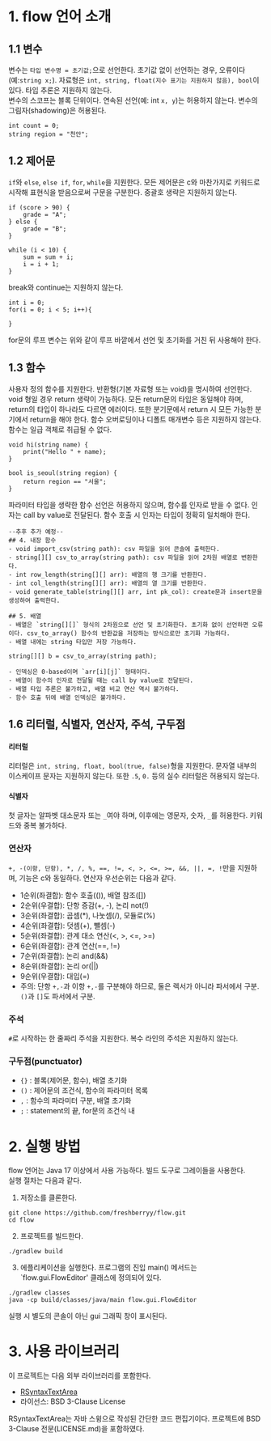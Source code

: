 # 1. flow 언어 소개

## 1.1 변수
변수는 `타입 변수명 = 초기값;`으로 선언한다. 초기값 없이 선언하는 경우, 오류이다(예:`string x;`).
자료형은 `int, string, float(지수 표기는 지원하지 않음), bool`이 있다. 타입 추론은 지원하지 않는다.  
변수의 스코프는 블록 단위이다. 연속된 선언(예: int `x, y`)는 허용하지 않는다. 변수의 그림자(shadowing)은 허용된다. 
```
int count = 0;
string region = "천안";
```

## 1.2 제어문
`if`와 `else`, `else if`, `for`, `while`을 지원한다. 모든 제어문은 c와 마찬가지로 키워드로 시작해 표현식을 받음으로써 구문을 구분한다. 중괄호 생략은 지원하지 않는다. 
```
if (score > 90) {
    grade = "A";
} else {
    grade = "B";
}

while (i < 10) {
    sum = sum + i;
    i = i + 1;
}
```
break와 continue는 지원하지 않는다.
```
int i = 0;
for(i = 0; i < 5; i++){
    
}
```
for문의 루프 변수는 위와 같이 루프 바깥에서 선언 및 초기화를 거친 뒤 사용해야 한다.

## 1.3 함수
사용자 정의 함수를 지원한다. 반환형(기본 자료형 또는 void)을 명시하여 선언한다. void 형일 경우 return 생략이 가능하다. 모든 return문의 타입은 동일해야 하며, return의 타입이 하나라도 다르면 에러이다. 또한 분기문에서 return 시 모든 가능한 분기에서 return을 해야 한다. 함수 오버로딩이나 디폴트 매개변수 등은 지원하지 않는다. 함수는 일급 객체로 취급될 수 없다. 
```
void hi(string name) {
    print("Hello " + name); 
}
```
```
bool is_seoul(string region) {
    return region == "서울";   
}
```
파라미터 타입을 생략한 함수 선언은 허용하지 않으며, 함수를 인자로 받을 수 없다. 인자는 call by value로 전달된다. 함수 호출 시 인자는 타입이 정확히 일치해야 한다. 

```
--추후 추가 예정--
## 4. 내장 함수
- void import_csv(string path): csv 파일을 읽어 콘솔에 출력한다.
- string[][] csv_to_array(string path): csv 파일을 읽어 2차원 배열로 변환한다.
- int row_length(string[][] arr): 배열의 행 크기를 반환한다.
- int col_length(string[][] arr): 배열의 열 크기를 반환한다.
- void generate_table(string[][] arr, int pk_col): create문과 insert문을 생성하여 출력한다.

## 5. 배열
- 배열은 `string[][]` 형식의 2차원으로 선언 및 초기화한다. 초기화 없이 선언하면 오류이다. csv_to_array() 함수의 반환값을 저장하는 방식으로만 초기화 가능하다.
- 배열 내에는 string 타입만 저장 가능하다.

string[][] b = csv_to_array(string path);

- 인덱싱은 0-based이며 `arr[i][j]` 형태이다.
- 배열이 함수의 인자로 전달될 때는 call by value로 전달된다.  
- 배열 타입 추론은 불가하고, 배열 비교 연산 역시 불가하다.
- 함수 호출 뒤에 배열 인덱싱은 불가하다.
```

## 1.6 리터럴, 식별자, 연산자, 주석, 구두점

#### 리터럴
리터럴은 `int, string, float, bool(true, false)`형을 지원한다. 문자열 내부의 이스케이프 문자는 지원하지 않는다. 또한 `.5`, `0.` 등의 실수 리터럴은 허용되지 않는다.  

#### 식별자
첫 글자는 알파벳 대소문자 또는 `_`여야 하며, 이후에는 영문자, 숫자, `_`를 허용한다. 키워드와 중복 불가하다. 

### 연산자
`+, -(이항, 단항), *, /, %, ==, !=, <, >, <=, >=, &&, ||, =, !`만을 지원하며, 기능은 c와 동일하다.
연산자 우선순위는 다음과 같다.  
- 1순위(좌결합): 함수 호출(()), 배열 참조([])
- 2순위(우결합): 단항 증감(+, -), 논리 not(!)
- 3순위(좌결합): 곱셈(*), 나눗셈(/), 모듈로(%)
- 4순위(좌결합): 덧셈(+), 뺄셈(-)
- 5순위(좌결합): 관계 대소 연산(<, >, <=, >=)
- 6순위(좌결합): 관계 연산(==, !=)
- 7순위(좌결합): 논리 and(&&)
- 8순위(좌결합): 논리 or(||)
- 9순위(우결합): 대입(=)
- 주의: 단항 `+,-`과 이항 `+,-`를 구분해야 하므로, 둘은 렉서가 아니라 파서에서 구분. `()`과 `[]`도 파서에서 구분.

### 주석
`#`로 시작하는 한 줄짜리 주석을 지원한다. 복수 라인의 주석은 지원하지 않는다.

### 구두점(punctuator)
- `{}` : 블록(제어문, 함수), 배열 초기화
- `()` : 제어문의 조건식, 함수의 파라미터 목록
- `,` : 함수의 파라미터 구분, 배열 초기화
- `;` : statement의 끝, for문의 조건식 내

# 2. 실행 방법
flow 언어는 Java 17 이상에서 사용 가능하다. 빌드 도구로 그레이들을 사용한다.  
실행 절차는 다음과 같다.  

1. 저장소를 클론한다.
```
git clone https://github.com/freshberryy/flow.git
cd flow
```

2. 프로젝트를 빌드한다.
```
./gradlew build
```

3. 에플리케이션을 실행한다. 프로그램의 진입 main() 메서드는 `flow.gui.FlowEditor' 클래스에 정의되어 있다.
```
./gradlew classes
java -cp build/classes/java/main flow.gui.FlowEditor
```
실행 시 별도의 콘솔이 아닌 gui 그래픽 창이 표시된다.  

# 3. 사용 라이브러리
이 프로젝트는  다음 외부 라이브러리를 포함한다.  
- [RSyntaxTextArea](https://github.com/bobbylight/RSyntaxTextArea) 
- 라이선스: BSD 3-Clause License  

RSyntaxTextArea는 자바 스윙으로 작성된 간단한 코드 편집기이다. 프로젝트에 BSD 3-Clause 전문(LICENSE.md)을 포함하였다.  